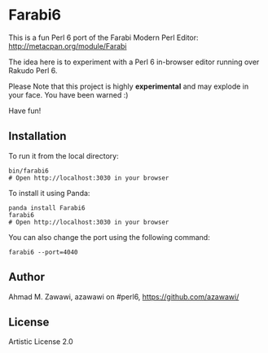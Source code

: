 Farabi6
=======

This is a fun Perl 6 port of the Farabi Modern Perl Editor:
http://metacpan.org/module/Farabi

The idea here is to experiment with a Perl 6 in-browser editor running over Rakudo Perl 6. 

Please Note that this project is highly **experimental** and may explode in your face. You have been warned :)

Have fun!

## Installation

To run it from the local directory:

    bin/farabi6
    # Open http://localhost:3030 in your browser

To install it using Panda:

    panda install Farabi6
    farabi6
    # Open http://localhost:3030 in your browser

You can also change the port using the following command:

    farabi6 --port=4040

## Author

Ahmad M. Zawawi, azawawi on #perl6, https://github.com/azawawi/

## License

Artistic License 2.0
